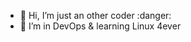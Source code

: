 - 👋 Hi, I’m just an other coder :danger:
- 👀 I’m in DevOps & learning Linux 4ever

<!---
raxvandy/raxvandy is a ✨ special ✨ repository because its `README.md` (this file) appears on your GitHub profile.
You can click the Preview link to take a look at your changes.
--->
